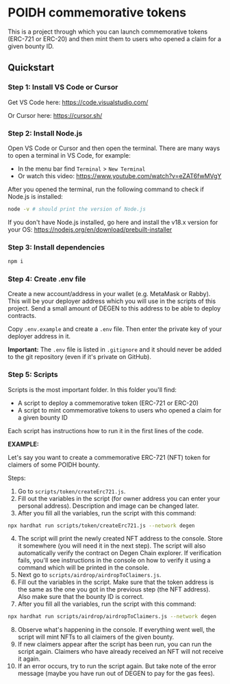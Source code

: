 # POIDH commemorative tokens

This is a project through which you can launch commemorative tokens (ERC-721 or ERC-20) and then mint them to users who opened a claim for a given bounty ID.

## Quickstart

### Step 1: Install VS Code or Cursor

Get VS Code here: https://code.visualstudio.com/

Or Cursor here: https://cursor.sh/

### Step 2: Install Node.js

Open VS Code or Cursor and then open the terminal. There are many ways to open a terminal in VS Code, for example:
- In the menu bar find `Terminal` > `New Terminal`
- Or watch this video: https://www.youtube.com/watch?v=eZAT6fwMVgY

After you opened the terminal, run the following command to check if Node.js is installed:

```bash
node -v # should print the version of Node.js
```

If you don't have Node.js installed, go here and install the v18.x version for your OS: https://nodejs.org/en/download/prebuilt-installer

### Step 3: Install dependencies

```bash
npm i
```

### Step 4: Create .env file

Create a new account/address in your wallet (e.g. MetaMask or Rabby). This will be your deployer address which you will use in the scripts of this project. Send a small amount of DEGEN to this address to be able to deploy contracts.

Copy `.env.example` and create a `.env` file. Then enter the private key of your deployer address in it.

**Important:** The `.env` file is listed in `.gitignore` and it should never be added to the git repository (even if it's private on GitHub).

### Step 5: Scripts

Scripts is the most important folder. In this folder you'll find:

- A script to deploy a commemorative token (ERC-721 or ERC-20)
- A script to mint commemorative tokens to users who opened a claim for a given bounty ID

Each script has instructions how to run it in the first lines of the code.

**EXAMPLE:**

Let's say you want to create a commemorative ERC-721 (NFT) token for claimers of some POIDH bounty.

Steps:

1. Go to `scripts/token/createErc721.js`.
2. Fill out the variables in the script (for owner address you can enter your personal address). Description and image can be changed later.
3. After you fill all the variables, run the script with this command:

```bash
npx hardhat run scripts/token/createErc721.js --network degen
```

4. The script will print the newly created NFT address to the console. Store it somewhere (you will need it in the next step). The script will also automatically verify the contract on Degen Chain explorer. If verification fails, you'll see instructions in the console on how to verify it using a command which will be printed in the console.
5. Next go to `scripts/airdrop/airdropToClaimers.js`.
6. Fill out the variables in the script. Make sure that the token address is the same as the one you got in the previous step (the NFT address). Also make sure that the bounty ID is correct.
7. After you fill all the variables, run the script with this command:

```bash
npx hardhat run scripts/airdrop/airdropToClaimers.js --network degen
```

8. Observe what's happening in the console. If everything went well, the script will mint NFTs to all claimers of the given bounty.
9. If new claimers appear after the script has been run, you can run the script again. Claimers who have already received an NFT will not receive it again.
10. If an error occurs, try to run the script again. But take note of the error message (maybe you have run out of DEGEN to pay for the gas fees).



